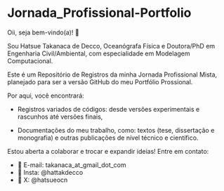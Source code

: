 # Jornada_Profissional-Portfolio
Oii, seja bem-vindo(a)! 🤗 

Sou Hatsue Takanaca de Decco, Oceanógrafa Física e Doutora/PhD em Engenharia Civil/Ambiental, com especialidade em Modelagem Computacional.


Este é um Repositório de Registros da minha Jornada Profissional Mista, planejado para ser a versão GitHub do meu Portfólio Prossional. 

Por aqui, você encontrará:

* Registros variados de códigos: desde versões experimentais e rascunhos até versões finais,

* Documentações do meu trabalho, como: textos (tese, dissertação e monografia) e outras publicações de nível técnico e científico.



Estou aberta a colaborar e trocar e expandir ideias! 
Entre em contato:
* 📩 E-mail: takanaca_at_gmail_dot_com
* 📸 Insta: @hattakdecco
* 📲 X: @hatsueocn

